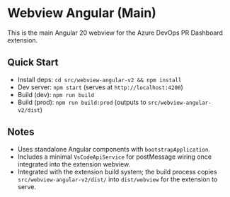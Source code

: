 # Webview Angular (Main)

This is the main Angular 20 webview for the Azure DevOps PR Dashboard extension.

## Quick Start

- Install deps: `cd src/webview-angular-v2 && npm install`
- Dev server: `npm start` (serves at `http://localhost:4200`)
- Build (dev): `npm run build`
- Build (prod): `npm run build:prod` (outputs to `src/webview-angular-v2/dist`)

## Notes

- Uses standalone Angular components with `bootstrapApplication`.
- Includes a minimal `VsCodeApiService` for postMessage wiring once integrated into the extension webview.
- Integrated with the extension build system; the build process copies `src/webview-angular-v2/dist/` into `dist/webview` for the extension to serve.


